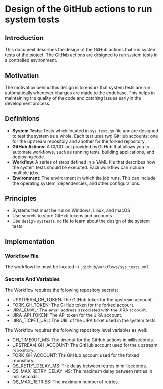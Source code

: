 # Design of the GitHub actions to run system tests

## Introduction
This document describes the design of the GitHub actions that run system tests of the project. The GitHub actions are designed to run system tests in a controlled environment.

## Motivation
The motivation behind this design is to ensure that system tests are run automatically whenever changes are made to the codebase. This helps in maintaining the quality of the code and catching issues early in the development process.

## Definitions

- **System Tests**: Tests which located in `sys_test.go` file and are designed to test the system as a whole. Each test uses two GitHub accounts: one for the upstream repository and another for the forked repository.
- **GitHub Actions**: A CI/CD tool provided by GitHub that allows you to automate workflows, such as running tests, building applications, and deploying code.
- **Workflow**: A series of steps defined in a YAML file that describes how the system tests should be executed. Each workflow can include multiple jobs.
- **Environment**: The environment in which the job runs. This can include the operating system, dependencies, and other configurations.


## Principles

- Systems test must be run on Windows, Linux, and macOS
- Use secrets to store GitHub tokens and accounts
- Use `design-systests.md` file to learn about the design of the system tests

## Implementation

### Workflow File
The workflow file must be located in `.github/workflows/sys_tests.yml`. 

### Secrets And Variables

The Workflow requires the following repository secrets:
- UPSTREAM_GH_TOKEN: The GitHub token for the upstream account.
- FORK_GH_TOKEN: The GitHub token for the forked account.
- JIRA_EMAIL: The email address associated with the JIRA account.
- JIRA_API_TOKEN: The API token for the JIRA account.
- JIRA_TICKET_URL: The URL of the JIRA ticket used in the system tests.

The Workflow requires the following repository level variables as well:
- GH_TIMEOUT_MS: The timeout for the GitHub actions in milliseconds.
- UPSTREAM_GH_ACCOUNT: The GitHub account used for the upstream repository.
- FORK_GH_ACCOUNT: The GitHub account used for the forked repository.
- QS_RETRY_DELAY_MS: The delay between retries in milliseconds.
- QS_MAX_RETRY_DELAY_MS: The maximum delay between retries in milliseconds.
- QS_MAX_RETRIES: The maximum number of retries.



